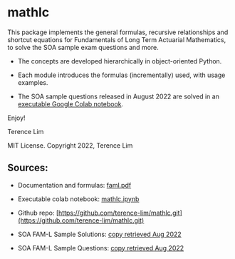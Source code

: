 # mathlc

This package implements the general formulas, recursive relationships and shortcut equations for Fundamentals of Long Term Actuarial Mathematics, to solve the SOA sample exam questions and more.

- The concepts are developed hierarchically in object-oriented Python.

- Each module introduces the formulas (incrementally) used, with usage examples.

- The SOA sample questions released in August 2022 are solved in an [executable Google Colab notebook](https://colab.research.google.com/drive/1qguTCMQSk0m273IHApXA7IpUJwSoKEb-?usp=sharing).

Enjoy!

Terence Lim

MIT License. Copyright 2022, Terence Lim

## Sources:

- Documentation and formulas: [faml.pdf](https://terence-lim.github.io/notes/faml.pdf)

- Executable colab notebook: [mathlc.ipynb](https://colab.research.google.com/drive/1qguTCMQSk0m273IHApXA7IpUJwSoKEb-?usp=sharing)

- Github repo: [https://github.com/terence-lim/mathlc.git](https://github.com/terence-lim/mathlc.git)

- SOA FAM-L Sample Solutions: [copy retrieved Aug 2022](https://terence-lim.github.io/notes/2022-10-exam-fam-l-sol.pdf)

- SOA FAM-L Sample Questions: [copy retrieved Aug 2022](https://terence-lim.github.io/notes/2022-10-exam-fam-l-quest.pdf)
